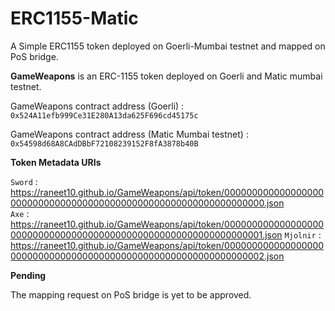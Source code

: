# ERC1155-Matic
A Simple ERC1155 token deployed on Goerli-Mumbai testnet and mapped on PoS bridge.

**GameWeapons** is an ERC-1155 token deployed on Goerli and Matic mumbai testnet.

GameWeapons contract address (Goerli) : ```0x524A11efb999Ce31E280A13da625F696cd45175c ```

GameWeapons contract address (Matic Mumbai testnet) : ```0x54598d68A8CAdDBbF72108239152F8fA3878b40B ```

**Token Metadata URIs**

```Sword``` : https://raneet10.github.io/GameWeapons/api/token/0000000000000000000000000000000000000000000000000000000000000000.json \
```Axe``` : https://raneet10.github.io/GameWeapons/api/token/0000000000000000000000000000000000000000000000000000000000000001.json
```Mjolnir``` : https://raneet10.github.io/GameWeapons/api/token/0000000000000000000000000000000000000000000000000000000000000002.json


**Pending**

The mapping request on PoS bridge is yet to be approved.
